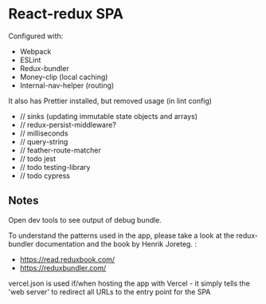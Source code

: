 # React-redux SPA

Configured with:
- Webpack
- ESLint
- Redux-bundler
- Money-clip (local caching)
- Internal-nav-helper (routing)

It also has Prettier installed, but removed usage (in lint config)

- // sinks (updating immutable state objects and arrays)
- // redux-persist-middleware?
- // milliseconds
- // query-string
- // feather-route-matcher
- // todo jest
- // todo testing-library
- // todo cypress

## Notes

Open dev tools to see output of debug bundle.

To understand the patterns used in the app, please take a look at the redux-bundler documentation and the book by Henrik Joreteg. :
 - https://read.reduxbook.com/
 - https://reduxbundler.com/

vercel.json is used if/when hosting the app with Vercel - it simply tells the 'web server' to redirect all URLs to the entry point for the SPA
